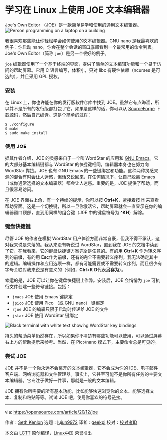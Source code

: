 [#]: collector: (lujun9972)
[#]: translator: (geekpi)
[#]: reviewer: ( )
[#]: publisher: ( )
[#]: url: ( )
[#]: subject: (Learn to use the JOE text editor on Linux)
[#]: via: (https://opensource.com/article/20/12/joe)
[#]: author: (Seth Kenlon https://opensource.com/users/seth)

学习在 Linux 上使用 JOE 文本编辑器
======
Joe's Own Editor （JOE）是一款简单易学和使用的通用文本编辑器。
![Person programming on a laptop on a building][1]

我很喜欢那些能让你轻松学会如何使用的文本编辑器。GNU nano 是我最喜欢的例子：你启动 nano，你会在整个会话的窗口底部看到一个最常用的命令列表。Joe's Own Editor（简称 `joe`）是另一个很好的例子。

`joe` 编辑器使用了一个基于终端的界面，提供了简单的文本编辑功能和一个易于访问的帮助屏幕。它用 C 语言编写，体积小，只对 libc 有硬性依赖（ncurses 是可选的），并且采用 GPL 授权。

### 安装

在 Linux 上，你也许能在你的发行版软件仓库中找到 JOE。虽然它有点晦涩，所以并不是所有的发行版都打包了它。如果是这样的话，你可以从 [SourceForge][2] 下载源码，然后自己编译。这是个简单的过程：


```
$ ./configure
$ make
$ sudo make install
```

### 使用 JOE

据其作者介绍，JOE 的灵感来自于一个叫 WordStar 的应用和 [GNU Emacs][3]。它的大部分基本编辑键都与 WordStar 的快捷键相同，编辑器本身也在努力向 WordStar 靠拢。JOE 也有 GNU Emacs 的一些键绑定和功能。这种两种灵感来源的混合有时会让人迷惑，但话又说回来，在任何情况下，让自己脱离 Emacs（或你通常选择的文本编辑器）都会让人迷惑。重要的是，JOE 提供了帮助，而且很容易访问。

在 JOE 界面右上角，有一个持续的提示，你可以按 **Ctrl+K**，紧接着按 **H** 来查看帮助界面。这是一个切换键，所以一旦你激活它，帮助屏幕就会一直显示在你的编辑器窗口顶部，直到用同样的组合键（JOE 中的键盘符号为 **^KH**）解除。

### 键盘快捷键

尽管 JOE 的作者在模拟 WordStar 用户体验方面非常自豪，但我不得不承认，这对我来说是失落的。我从来没有听说过 WordStar，直到我在 JOE 的文档中读到了它，在我看来，它的键盘快捷键方案完全是任意的。有的用 **Ctrl+K** 作为转义序列的前缀，有的用 **Esc**作为前缀，还有的完全不需要转义序列。我无法确定其中的逻辑。编辑操作和应用选项一样，都有可能需要或不需要转义序列，而且很少有字母关联对我来说是有意义的（例如，**Ctrl+K** **D**代表**另存为**）。

幸运的是，JOE 可以让你在键盘快捷键上作弊。安装后，JOE 会悄悄为 `joe` 可执行文件创建一些符号链接。包括：

  * `jmacs` JOE 使用 Emacs 键绑定
  * `jpico` JOE 使用 Pico （或 GNU nano） 键绑定
  * `rjoe` JOE 的编辑只限于启动时传递给 JOE 的文件
  * `jstar` JOE 使用 WordStar 键绑定



![Black terminal with white text showing WordStar key bindings][4]

持久的帮助菜单仍然存在，所以如果你不清楚有哪些功能可以使用，可以通过屏幕右上方的帮助提示来参考。当然，在 Pico/nano 模式下，主要命令总是可见的。

### 尝试 JOE

JOE 并不是一个你永远不会离开的文本编辑器，它不会成为你的 IDE、电子邮件客户端、网络浏览器和文件管理器。事实上，它甚至可能不是你所有任务的主要文本编辑器。它专注于做好一件事，那就是一般的文本编辑。

JOE 拥有你所需要的所有基本功能，比如能够快速浏览你的文本、能够选择文本、复制和粘贴等等。试试 JOE 吧，使用你喜欢的符号链接。

--------------------------------------------------------------------------------

via: https://opensource.com/article/20/12/joe

作者：[Seth Kenlon][a]
选题：[lujun9972][b]
译者：[geekpi](https://github.com/geekpi)
校对：[校对者ID](https://github.com/校对者ID)

本文由 [LCTT](https://github.com/LCTT/TranslateProject) 原创编译，[Linux中国](https://linux.cn/) 荣誉推出

[a]: https://opensource.com/users/seth
[b]: https://github.com/lujun9972
[1]: https://opensource.com/sites/default/files/styles/image-full-size/public/lead-images/computer_code_programming_laptop.jpg?itok=ormv35tV (Person programming on a laptop on a building)
[2]: https://joe-editor.sourceforge.io/
[3]: https://opensource.com/article/20/12/emacs
[4]: https://opensource.com/sites/default/files/uploads/joe-jstar-31_days-joe-opensource.png (Black terminal with white text showing WordStar key bindings)
